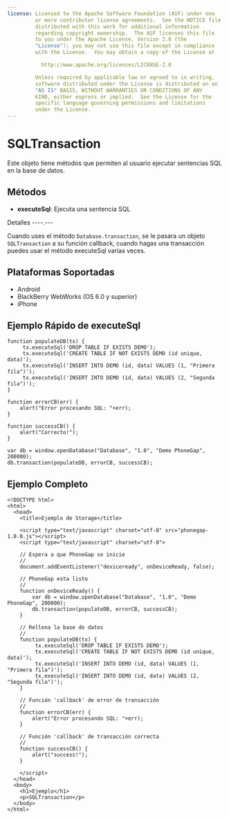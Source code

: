 ```yaml
---
license: Licensed to the Apache Software Foundation (ASF) under one
         or more contributor license agreements.  See the NOTICE file
         distributed with this work for additional information
         regarding copyright ownership.  The ASF licenses this file
         to you under the Apache License, Version 2.0 (the
         "License"); you may not use this file except in compliance
         with the License.  You may obtain a copy of the License at

           http://www.apache.org/licenses/LICENSE-2.0

         Unless required by applicable law or agreed to in writing,
         software distributed under the License is distributed on an
         "AS IS" BASIS, WITHOUT WARRANTIES OR CONDITIONS OF ANY
         KIND, either express or implied.  See the License for the
         specific language governing permissions and limitations
         under the License.
---
```


SQLTransaction
=======

Este objeto tiene métodos que permiten al usuario ejecutar sentencias SQL en la base de datos.

Métodos
-------

- __executeSql__: Ejecuta una sentencia SQL

Detalles
----.---

Cuando uses el método `Database.transaction`, se le pasara un objeto `SQLTransaction` a su función callback, cuando hagas una transacción puedes usar el método executeSql varias veces.

Plataformas Soportadas
----------------------

- Android
- BlackBerry WebWorks (OS 6.0 y superior)
- iPhone

Ejemplo Rápido de executeSql
----------------------------

	function populateDB(tx) {
		 tx.executeSql('DROP TABLE IF EXISTS DEMO');
		 tx.executeSql('CREATE TABLE IF NOT EXISTS DEMO (id unique, data)');
		 tx.executeSql('INSERT INTO DEMO (id, data) VALUES (1, "Primera fila")');
		 tx.executeSql('INSERT INTO DEMO (id, data) VALUES (2, "Segunda fila")');
	}
	
	function errorCB(err) {
		alert("Error procesando SQL: "+err);
	}
	
	function successCB() {
		alert("Correcto!");
	}
	
	var db = window.openDatabase("Database", "1.0", "Demo PhoneGap", 200000);
	db.transaction(populateDB, errorCB, successCB);

Ejemplo Completo
----------------

    <!DOCTYPE html>
    <html>
      <head>
        <title>Ejemplo de Storage</title>

        <script type="text/javascript" charset="utf-8" src="phonegap-1.0.0.js"></script>
        <script type="text/javascript" charset="utf-8">

        // Espera a que PhoneGap se inicie
        //
        document.addEventListener("deviceready", onDeviceReady, false);

        // PhoneGap esta listo
        //
        function onDeviceReady() {
			var db = window.openDatabase("Database", "1.0", "Demo PhoneGap", 200000);
			db.transaction(populateDB, errorCB, successCB);
        }
		
		// Rellena la base de datos
		//
		function populateDB(tx) {
			 tx.executeSql('DROP TABLE IF EXISTS DEMO');
			 tx.executeSql('CREATE TABLE IF NOT EXISTS DEMO (id unique, data)');
			 tx.executeSql('INSERT INTO DEMO (id, data) VALUES (1, "Primera fila")');
			 tx.executeSql('INSERT INTO DEMO (id, data) VALUES (2, "Segunda fila")');
		}
		
		// Función 'callback' de error de transacción
		//
		function errorCB(err) {
			alert("Error procesando SQL: "+err);
		}
		
		// Función 'callback' de transacción correcta
		//
		function successCB() {
			alert("success!");
		}
	
        </script>
      </head>
      <body>
        <h1>Ejemplo</h1>
        <p>SQLTransaction</p>
      </body>
    </html>
